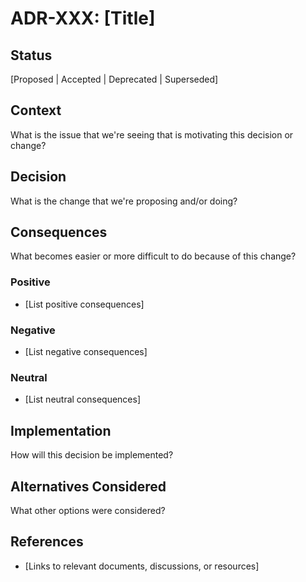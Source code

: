 # ADR-XXX: [Title]

## Status
[Proposed | Accepted | Deprecated | Superseded]

## Context
What is the issue that we're seeing that is motivating this decision or change?

## Decision
What is the change that we're proposing and/or doing?

## Consequences
What becomes easier or more difficult to do because of this change?

### Positive
- [List positive consequences]

### Negative
- [List negative consequences]

### Neutral
- [List neutral consequences]

## Implementation
How will this decision be implemented?

## Alternatives Considered
What other options were considered?

## References
- [Links to relevant documents, discussions, or resources]

